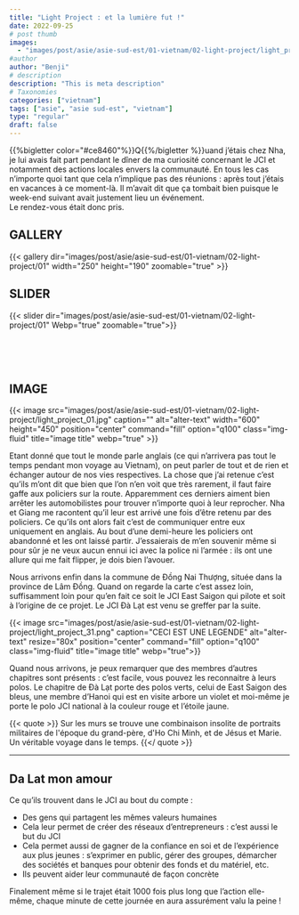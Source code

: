 ```yaml
---
title: "Light Project : et la lumière fut !"
date: 2022-09-25
# post thumb
images:
  - "images/post/asie/asie-sud-est/01-vietnam/02-light-project/light_project_cover.webp"
#author
author: "Benji"
# description
description: "This is meta description"
# Taxonomies
categories: ["vietnam"]
tags: ["asie", "asie sud-est", "vietnam"]
type: "regular"
draft: false
---
```



{{%bigletter color="#ce8460"%}}Q{{%/bigletter %}}uand j’étais chez Nha, je lui avais fait part pendant le dîner de ma curiosité concernant le JCI et notamment des actions locales envers la communauté. En tous les cas n’importe quoi tant que cela n’implique pas des réunions : après tout j’étais en vacances à ce moment-là. Il m’avait dit que ça tombait bien puisque le week-end suivant avait justement lieu un événement.
<br>
Le rendez-vous était donc pris.

## GALLERY

{{< gallery dir="images/post/asie/asie-sud-est/01-vietnam/02-light-project/01" width="250" height="190" zoomable="true" >}}

## SLIDER


{{< slider 
  dir="images/post/asie/asie-sud-est/01-vietnam/02-light-project/01"
  Webp="true"
  zoomable="true">}}


<br><br><br>


## IMAGE

{{< image src="images/post/asie/asie-sud-est/01-vietnam/02-light-project/light_project_01.jpg" 
  caption="" alt="alter-text" 
  width="600" height="450"
  position="center"
  command="fill" option="q100" class="img-fluid" title="image title"  webp="true" >}}


Etant donné que tout le monde parle anglais (ce qui n’arrivera pas tout le temps pendant mon voyage au Vietnam), on peut parler de tout et de rien et échanger autour de nos vies respectives. La chose que j’ai retenue c’est qu’ils m’ont dit que bien que l’on n’en voit que très rarement, il faut faire gaffe aux policiers sur la route. Apparemment ces derniers aiment bien arrêter les automobilistes pour trouver n’importe quoi à leur reprocher. Nha et Giang me racontent qu’il leur est arrivé une fois d’être retenu par des policiers. Ce qu’ils ont alors fait c’est de communiquer entre eux uniquement en anglais. Au bout d’une demi-heure les policiers ont abandonné et les ont laissé partir. J’essaierais de m’en souvenir même si pour sûr je ne veux aucun ennui ici avec la police ni l’armée : ils ont une allure qui me fait flipper, je dois bien l’avouer.

Nous arrivons enfin dans la commune de Đồng Nai Thượng, située dans la province de Lâm Đồng. Quand on regarde la carte c’est assez loin, suffisamment loin pour qu’en fait ce soit le JCI East Saigon qui pilote et soit à l’origine de ce projet. Le JCI Đà Lạt est venu se greffer par la suite.

{{< 
  image src="images/post/asie/asie-sud-est/01-vietnam/02-light-project/light_project_31.png" 
  caption="CECI EST UNE LEGENDE"
  alt="alter-text" 
  resize="80x"
  position="center"
  command="fill" option="q100" class="img-fluid" title="image title"  webp="true">}}



Quand nous arrivons, je peux remarquer que des membres d’autres chapitres sont présents : c’est facile, vous pouvez les reconnaitre à leurs polos. Le chapitre de Đà Lạt porte des polos verts, celui de East Saigon des bleus, une membre d’Hanoi qui est en visite arbore un violet et moi-même je porte le polo JCI national à la couleur rouge et l’étoile jaune.


{{< quote >}}
Sur les murs se trouve une combinaison insolite de portraits militaires de l'époque du grand-père, d'Ho Chi Minh, et de Jésus et Marie. Un véritable voyage dans le temps.
{{</ quote >}}

<hr>

## Da Lat mon amour 

Ce qu’ils trouvent dans le JCI au bout du compte :

- Des gens qui partagent les mêmes valeurs humaines
- Cela leur permet de créer des réseaux d’entrepreneurs : c’est aussi le but du JCI
- Cela permet aussi de gagner de la confiance en soi et de l’expérience aux plus jeunes : s’exprimer en public, gérer des groupes, démarcher des sociétés et banques pour obtenir des fonds et du matériel, etc.
- Ils peuvent aider leur communauté de façon concrète

Finalement même si le trajet était 1000 fois plus long que l’action elle-même, chaque minute de cette journée en aura assurément valu la peine !
